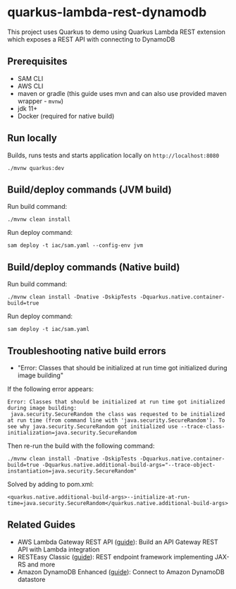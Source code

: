 # quarkus-lambda-rest-dynamodb

This project uses Quarkus to demo using Quarkus Lambda REST extension which exposes a REST API with connecting to DynamoDB 

## Prerequisites

- SAM CLI
- AWS CLI
- maven or gradle (this guide uses mvn and can also use provided maven wrapper - `mvnw`)
- jdk 11+
- Docker (required for native build)

## Run locally

Builds, runs tests and starts application locally on `http://localhost:8080`

```
./mvnw quarkus:dev
```

## Build/deploy commands (JVM build)

Run build command:

```
./mvnw clean install
```

Run deploy command:

```
sam deploy -t iac/sam.yaml --config-env jvm
```

## Build/deploy commands (Native build)

Run build command:

```
./mvnw clean install -Dnative -DskipTests -Dquarkus.native.container-build=true
```

Run deploy command:

```
sam deploy -t iac/sam.yaml 
```

## Troubleshooting native build errors

* "Error: Classes that should be initialized at run time got initialized during image building"

If the following error appears:

```
Error: Classes that should be initialized at run time got initialized during image building:
 java.security.SecureRandom the class was requested to be initialized at run time (from command line with 'java.security.SecureRandom'). To see why java.security.SecureRandom got initialized use --trace-class-initialization=java.security.SecureRandom
```

Then re-run the build with the following command:

```
./mvnw clean install -Dnative -DskipTests -Dquarkus.native.container-build=true -Dquarkus.native.additional-build-args="--trace-object-instantiation=java.security.SecureRandom"
```

Solved by adding to pom.xml:

```
<quarkus.native.additional-build-args>--initialize-at-run-time=java.security.SecureRandom</quarkus.native.additional-build-args>      
```

## Related Guides

- AWS Lambda Gateway REST API ([guide](https://quarkus.io/guides/amazon-lambda-http)): Build an API Gateway REST API with Lambda integration
- RESTEasy Classic ([guide](https://quarkus.io/guides/resteasy)): REST endpoint framework implementing JAX-RS and more
- Amazon DynamoDB Enhanced ([guide](https://quarkiverse.github.io/quarkiverse-docs/quarkus-amazon-services/dev/amazon-dynamodb.html)): Connect to Amazon DynamoDB datastore


